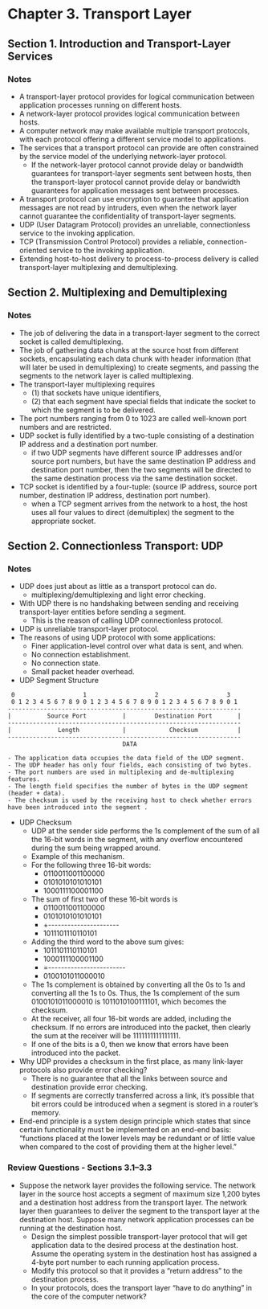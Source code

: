 # Chapter 3.  Transport Layer
## Section 1. Introduction and Transport-Layer Services
### Notes
- A transport-layer protocol provides for logical communication between application processes running on different hosts.
- A network-layer protocol provides logical communication between hosts.
- A computer network may make available multiple transport protocols, with each protocol offering a different service model to applications.
- The services that a transport protocol can provide are often constrained by the service model of the underlying network-layer protocol.
  - If the network-layer protocol cannot provide delay or bandwidth guarantees for transport-layer segments sent between hosts, then the transport-layer protocol cannot provide delay or bandwidth guarantees for application messages sent between processes.
- A transport protocol can use encryption to guarantee that application messages are not read by intruders, even when the network layer cannot guarantee the confidentiality of transport-layer segments.
- UDP (User Datagram Protocol) provides an unreliable, connectionless service to the invoking application.
- TCP (Transmission Control Protocol) provides a reliable, connection-oriented service to the invoking application.
- Extending host-to-host delivery to process-to-process delivery is called transport-layer multiplexing and demultiplexing.
  
## Section 2.  Multiplexing and Demultiplexing  
### Notes
- The job of delivering the data in a transport-layer segment to the correct socket is called demultiplexing.
- The job of gathering data chunks at the source host from different sockets, encapsulating each data chunk with header information (that will later be used in demultiplexing) to create segments, and passing the segments to the network layer is called multiplexing.
- The transport-layer multiplexing requires
  - (1) that sockets have unique identifiers,
  - (2) that each segment have special fields that indicate the socket to which the segment is to be delivered.
- The port numbers ranging from 0 to 1023 are called well-known port numbers and are restricted.
- UDP socket is fully identified by a two-tuple consisting of a destination IP address and a destination port number.
  - if two UDP segments have different source IP addresses and/or source port numbers, but have the same destination IP address and destination port number, then the two segments will be directed to the same destination process via the same destination socket.
- TCP socket is identified by a four-tuple: (source IP address, source port number, destination IP address, destination port number).
  - when a TCP segment arrives from the network to a host, the host uses all four values to direct (demultiplex) the segment to the appropriate socket.
   
## Section 2. Connectionless Transport: UDP
### Notes
 - UDP does just about as little as a transport protocol can do.
   - multiplexing/demultiplexing and light error checking.
  - With UDP there is no handshaking between sending and receiving transport-layer entities before sending a segment.
	  - This is the reason of calling UDP connectionless protocol.
  - UDP is unreliable transport-layer protocol.
  - The reasons of using UDP protocol with some applications:
	  - Finer application-level control over what data is sent, and when.
	  - No connection establishment.
	  - No connection state.
	  - Small packet header overhead.
  - UDP Segment Structure
```
 0                   1                   2                   3
 0 1 2 3 4 5 6 7 8 9 0 1 2 3 4 5 6 7 8 9 0 1 2 3 4 5 6 7 8 9 0 1
-----------------------------------------------------------------
|          Source Port          |        Destination Port       |
-----------------------------------------------------------------
|             Length            |            Checksum           |
-----------------------------------------------------------------
                                DATA
```
	- The application data occupies the data field of the UDP segment.
	- The UDP header has only four fields, each consisting of two bytes.
	- The port numbers are used in multiplexing and de-multiplexing features.
	- The length field specifies the number of bytes in the UDP segment (header + data).
	- The checksum is used by the receiving host to check whether errors have been introduced into the segment .
- UDP Checksum
	- UDP at the sender side performs the 1s complement of the sum of all the 16-bit words in the segment, with any overflow encountered during the sum being wrapped around.
	- Example of this mechanism.
	- For the following three 16-bit words:
		- 0110011001100000
		- 0101010101010101
		- 1000111100001100
	- The sum of first two of these 16-bit words is
		- 0110011001100000 
		- 0101010101010101
		- +----------------------
		- 1011101110110101
	- Adding the third word to the above sum gives:
		- 1011101110110101 
		- 1000111100001100 
		- =------------------------
		- 0100101011000010
	- The 1s complement is obtained by converting all the 0s to 1s and converting all the 1s to 0s. Thus, the 1s complement of the sum 0100101011000010 is 1011010100111101, which becomes the checksum.
	- At the receiver, all four 16-bit words are added, including the checksum. If no errors are introduced into the packet, then clearly the sum at the receiver will be 1111111111111111.
	- If one of the bits is a 0, then we know that errors have been introduced into the packet.
- Why UDP provides a checksum in the first place, as many link-layer protocols also provide error checking?
	- There is no guarantee that all the links between source and destination provide error checking.
	-  If segments are correctly transferred across a link, it’s possible that bit errors could be introduced when a segment is stored in a router’s memory.
- End-end principle is a system design principle which states that since certain functionality must be implemented on an end-end basis: “functions placed at the lower levels may be redundant or of little value when compared to the cost of providing them at the higher level.”
### Review Questions - Sections 3.1–3.3
- Suppose the network layer provides the following service. The network layer in the source host accepts a segment of maximum size 1,200 bytes and a destination host address from the transport layer. The network layer then guarantees to deliver the segment to the transport layer at the destination host. Suppose many network application processes can be running at the destination host.
  - Design the simplest possible transport-layer protocol that will get application data to the desired process at the destination host. Assume the operating system in the destination host has assigned a 4-byte port number to each running application process.
  - Modify this protocol so that it provides a “return address” to the destination process.
  - In your protocols, does the transport layer “have to do anything” in the core of the computer network?
